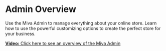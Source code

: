 # Admin Overview


Use the Miva Admin to manage everything about your online store. Learn how to use the powerful customizing options to create the perfect store for your business.

[**Video:** Click here to see an overview of the Miva Admin](http://www.mivamerchant.com/videos/category/admin-overview)


